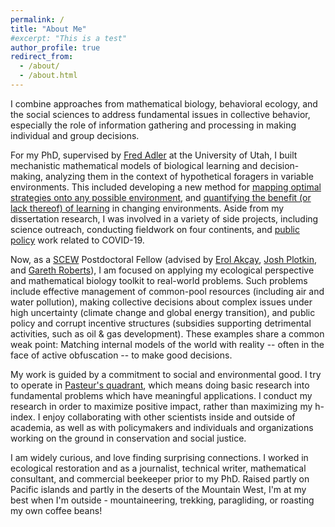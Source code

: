 ```yaml
---
permalink: /
title: "About Me"
#excerpt: "This is a test"
author_profile: true
redirect_from: 
  - /about/
  - /about.html
---
```


I combine approaches from mathematical biology, behavioral ecology, and the social sciences to address fundamental issues in collective behavior, especially the role of information gathering and processing in making individual and group decisions.

For my PhD, supervised by [Fred Adler](https://adler.biology.utah.edu/) at the University of Utah, I built mechanistic mathematical models of biological learning and decision-making, analyzing them in the context of hypothetical foragers in variable environments. This included developing a new method for [mapping optimal strategies onto any possible environment](stratmaps_link), and [quantifying the benefit (or lack thereof) of learning](qf_link) in changing environments. Aside from my dissertation research, I was involved in a variety of side projects, including science outreach, conducting fieldwork on four continents, and [public policy](policy_paper_link) work related to COVID-19.

Now, as a [SCEW](https://web.sas.upenn.edu/scew/) Postdoctoral Fellow (advised by [Erol Akçay](https://erolakcay.wordpress.com/), [Josh Plotkin](http://mathbio.sas.upenn.edu/), and [Gareth Roberts](https://www.drgarethroberts.com/)), I am focused on applying my ecological perspective and mathematical biology toolkit to real-world problems. Such problems include effective management of common-pool resources (including air and water pollution), making collective decisions about complex issues under high uncertainty (climate change and global energy transition), and public policy and corrupt incentive structures (subsidies supporting detrimental activities, such as oil & gas development). These examples share a common weak point: Matching internal models of the world with reality -- often in the face of active obfuscation -- to make good decisions.

My work is guided by a commitment to social and environmental good. I try to operate in [Pasteur's quadrant](https://en.wikipedia.org/wiki/Pasteur%27s_quadrant), which means doing basic research into fundamental problems which have meaningful applications. I conduct my research in order to maximize positive impact, rather than maximizing my h-index. I enjoy collaborating with other scientists inside and outside of academia, as well as with policymakers and individuals and organizations working on the ground in conservation and social justice.

I am widely curious, and love finding surprising connections. I worked in ecological restoration and as a journalist, technical writer, mathematical consultant, and commercial beekeeper prior to my PhD. Raised partly on Pacific islands and partly in the deserts of the Mountain West, I'm at my best when I'm outside - mountaineering, trekking, paragliding, or roasting my own coffee beans!